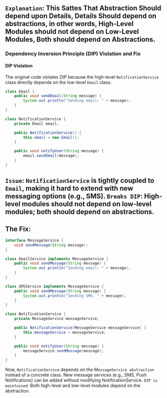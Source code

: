 `Explanation`: This Sattes That Abstraction Should depend upon Details, Details Should depend on abstractions, in other words, High-Level Modules should not depend on Low-Level Modules, Both should depend on Abstractions.
---
### Dependency Inversion Principle (DIP) Violation and Fix

#### DIP Violation
The original code violates DIP because the high-level `NotificationService` class directly depends on the low-level `Email` class:
```java
class Email {
    public void sendEmail(String message) {
        System.out.println("Sending email: " + message);
    }
}

class NotificationService {
    private Email email;

    public NotificationService() {
        this.email = new Email();
    }

    public void notifyUser(String message) {
        email.sendEmail(message);
    }
}
```
`Issue`: `NotificationService` is tightly coupled to `Email`, making it hard to extend with new messaging options (e.g., SMS).
`Breaks DIP`: High-level modules should not depend on low-level modules; both should depend on abstractions.
----
## The Fix:
```java
interface MessageService {
    void sendMessage(String message);
}

class EmailService implements MessageService {
    public void sendMessage(String message) {
        System.out.println("Sending email: " + message);
    }
}

class SMSService implements MessageService {
    public void sendMessage(String message) {
        System.out.println("Sending SMS: " + message);
    }
}

class NotificationService {
    private MessageService messageService;

    public NotificationService(MessageService messageService) {
        this.messageService = messageService;
    }

    public void notifyUser(String message) {
        messageService.sendMessage(message);
    }
}
```
Now, `NotificationService` depends on the M`essageService abstraction `instead of a concrete class.
New message services (e.g., SMS, Push Notifications) can be added without modifying NotificationService.
`DIP is maintained`: Both high-level and low-level modules depend on the abstraction.
